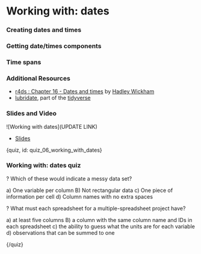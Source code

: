 # Working with: dates

### Creating dates and times

### Getting date/times components

### Time spans


### Additional Resources

* [r4ds : Chapter 16 - Dates and times](http://r4ds.had.co.nz/dates-and-times.html) by [Hadley Wickham](http://hadley.nz/)
* [lubridate](http://lubridate.tidyverse.org/), part of the [tidyverse](https://www.tidyverse.org/)


### Slides and Video

![Working with dates](UPDATE LINK)

* [Slides](https://docs.google.com/presentation/d/1iLU-H6-GZw7EhL2syFZnjn_tC_cI6s9PmKRxcSOjg1c/edit?usp=sharing)


{quiz, id: quiz_06_working_with_dates}

### Working with: dates quiz

? Which of these would indicate a messy data set?

a) One variable per column
B) Not rectangular data
c) One piece of information per cell
d) Column names with no extra spaces

? What must each spreadsheet for a multiple-spreadsheet project have?

a) at least five columns 
B) a column with the same column name and IDs in each spreadsheet
c) the ability to guess what the units are for each variable
d) observations that can be summed to one


{/quiz}

